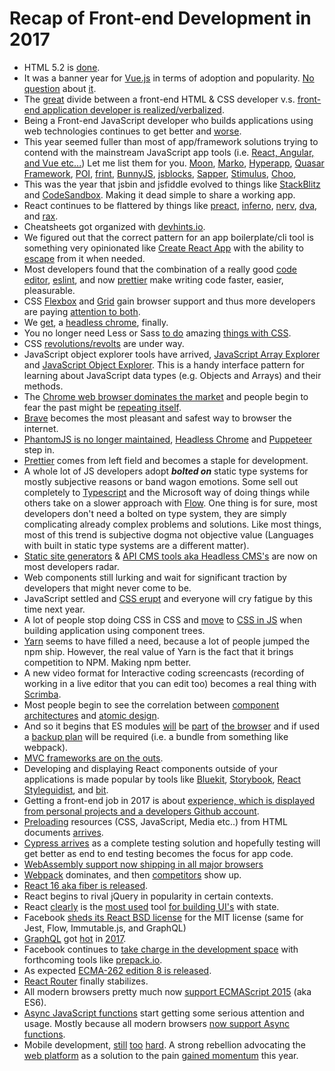 # Recap of Front-end Development in 2017

* HTML 5.2 is [done](https://www.w3.org/blog/2017/12/html-5-2-is-done-html-5-3-is-coming/).
* It was a banner year for [Vue.js](https://vuejs.org/) in terms of adoption and popularity. [No question](https://www.npmjs.com/npm/state-of-javascript-frameworks-2017-part-1) about [it](https://stateofjs.com/2017/front-end/results/).
* The [great](https://medium.com/@jerrylowm/the-death-of-front-end-developers-803a95e0f411) divide between a front-end HTML & CSS developer v.s. [front-end application developer is realized/verbalized](https://medium.com/@mandy.michael/is-there-any-value-in-people-who-cannot-write-javascript-d0a66b16de06).
* Being a Front-end JavaScript developer who builds applications using web technologies continues to get better and [worse](https://blog.logrocket.com/the-increasing-nature-of-frontend-complexity-b73c784c09ae).
* This year seemed fuller than most of app/framework solutions trying to contend with the mainstream JavaScript app tools (i.e. [React, Angular, and Vue etc...](https://stateofjs.com/2017/front-end/results)) Let me list them for you. [Moon](http://moonjs.ga/docs/overview.html), [Marko](https://markojs.com/), [Hyperapp](https://github.com/hyperapp/hyperapp), [Quasar Framework](http://quasar-framework.org/), [POI](https://poi.js.org), [frint](https://frint.js.org/), [BunnyJS](https://bunnyjs.com/), [jsblocks](http://jsblocks.com/), [Sapper](https://sapper.svelte.technology/), [Stimulus](https://github.com/stimulusjs/stimulus), [Choo](https://github.com/choojs/choo), 
* This was the year that jsbin and jsfiddle evolved to things like [StackBlitz](https://stackblitz.com/) and [CodeSandbox](https://codesandbox.io/). Making it dead simple to share a working app.
* React continues to be flattered by things like [preact](https://preactjs.com/), [inferno](https://infernojs.org/), [nerv](https://github.com/NervJS/nerv), [dva](https://github.com/dvajs/dva), and [rax](https://github.com/alibaba/rax).
* Cheatsheets got organized with [devhints.io](https://devhints.io/).
* We figured out that the correct pattern for an app boilerplate/cli tool is something very opinionated like [Create React App](https://github.com/facebookincubator/create-react-app) with the ability to [escape](https://github.com/facebookincubator/create-react-app/blob/master/packages/react-scripts/template/README.md#npm-run-eject) from it when needed.
* Most developers found that the combination of a really good [code editor](https://code.visualstudio.com/), [eslint](https://eslint.org/), and now [prettier](https://github.com/prettier/prettier) make writing code faster, easier, pleasurable.
* CSS [Flexbox](https://developer.mozilla.org/en-US/docs/Web/CSS/CSS_Flexible_Box_Layout/Basic_Concepts_of_Flexbox) and [Grid](https://developer.mozilla.org/en-US/docs/Web/CSS/CSS_Grid_Layout) gain browser support and thus more developers are paying [attention to both](https://rachelandrew.co.uk/archives/2016/03/30/should-i-use-grid-or-flexbox/).
* We [get](https://blog.chromium.org/2017/05/chrome-59-beta-headless-chromium-native.html), a [headless chrome](https://chromium.googlesource.com/chromium/src/+/lkgr/headless/README.md), finally.
* You no longer need Less or Sass [to do](https://shoelace.style) amazing [things with CSS](http://cssnext.io/features/).
* CSS [revolutions/revolts](http://ryanogles.by/css/javascript/2017/05/25/the-state-of-css.html) are under way.
* JavaScript object explorer tools have arrived, [JavaScript Array Explorer](https://sdras.github.io/array-explorer/)
and [JavaScript Object Explorer](https://sdras.github.io/object-explorer/). This is a handy interface pattern for learning about JavaScript data types (e.g. Objects and Arrays) and their methods. 
* The [Chrome web browser dominates the market](http://gs.statcounter.com/browser-market-share) and people begin to fear the past might be [repeating itself](https://www.theverge.com/2018/1/4/16805216/google-chrome-only-sites-internet-explorer-6-web-standards).
* [Brave](https://brave.com/) becomes the most pleasant and safest way to browser the internet.
* [PhantomJS is no longer maintained](https://www.infoq.com/news/2017/04/Phantomjs-future-uncertain), [Headless Chrome](https://chromium.googlesource.com/chromium/src/+/lkgr/headless/README.md) and [Puppeteer](https://github.com/GoogleChrome/puppeteer) step in.
* [Prettier](https://prettier.io/) comes from left field and becomes a staple for development.
* A whole lot of JS developers adopt ***bolted on*** static type systems for mostly subjective reasons or band wagon emotions. Some sell out completely to [Typescript](https://github.com/Microsoft/TypeScript) and the Microsoft way of doing things while others take on a slower approach with [Flow](https://github.com/facebook/flow). One thing is for sure, most developers don't need a bolted on type system, they are simply complicating already complex problems and solutions. Like most things, most of this trend is subjective dogma not objective value (Languages with built in static type systems are a different matter).
* [Static site generators](https://www.staticgen.com/) & [API CMS tools aka Headless CMS's](https://en.wikipedia.org/wiki/Headless_CMS) are now on most developers radar.
* Web components still lurking and wait for significant traction by developers that might never come to be.
* JavaScript settled and [CSS erupt](http://michelebertoli.github.io/css-in-js/) and everyone will cry fatigue by this time next year.
* A lot of people stop doing CSS in CSS and [move](https://speakerdeck.com/vjeux/react-css-in-js) to [CSS in JS](https://levelup.gitconnected.com/a-brief-history-of-css-in-js-how-we-got-here-and-where-were-going-ea6261c19f04) when building application using component trees.
* [Yarn](https://yarnpkg.com/en/) seems to have filled a need, because a lot of people jumped the npm ship. However, the real value of Yarn is the fact that it brings competition to NPM. Making npm better.
* A new video format for Interactive coding screencasts (recording of working in a live editor that you can edit too) becomes a real thing with [Scrimba](https://scrimba.com/about).
* Most people begin to see the correlation between [component architectures](https://en.wikipedia.org/wiki/Component-based_software_engineering) and [atomic design](http://patternlab.io/).
* And so it begins that ES modules [will](https://philipwalton.com/articles/deploying-es2015-code-in-production-today/) be [part](https://medium.com/dev-channel/es6-modules-in-chrome-canary-m60-ba588dfb8ab7) of [the browser](https://caniuse.com/#feat=es6-module) and if used a [backup plan](https://github.com/WebReflection/ecma) will be required (i.e. a bundle from something like webpack).
* [MVC frameworks are on the outs](https://codeburst.io/javascript-trends-in-2018-3fb0077259).
* Developing and displaying React components outside of your applications is made popular by tools like [Bluekit](http://bluekit.blueberry.io/), [Storybook](https://storybook.js.org/), [React Styleguidist](Styleguidist), and [bit](https://bitsrc.io/).
* Getting a front-end job in 2017 is about [experience, which is displayed from personal projects and a developers Github account](https://research.hackerrank.com/developer-skills/2018/).
* [Preloading](https://developer.mozilla.org/en-US/docs/Web/HTML/Preloading_content) resources (CSS, JavaScript, Media etc..) from HTML documents [arrives](https://www.w3.org/TR/preload/).
* [Cypress arrives](https://www.cypress.io/how-it-works/) as a complete testing solution and hopefully testing will get better as end to end testing becomes the focus for app code.
* [WebAssembly support now shipping in all major browsers](https://blog.mozilla.org/blog/2017/11/13/webassembly-in-browsers/)
* [Webpack](https://webpack.js.org/) dominates, and then [competitors](https://github.com/parcel-bundler/parcel) show up.
* [React 16 aka fiber is released](https://reactjs.org/blog/2017/09/26/react-v16.0.html).
* React begins to rival jQuery in popularity in certain contexts.
* React [clearly](https://twitter.com/npmjs/status/949017852702543876) is the [most used](https://www.npmjs.com/npm/state-of-javascript-frameworks-2017-part-1) tool [for building UI's](https://stackoverflow.blog/2018/01/11/brutal-lifecycle-javascript-frameworks/) with state.
* Facebook [sheds its React BSD license](https://code.facebook.com/posts/300798627056246/relicensing-react-jest-flow-and-immutable-js/) for the MIT license (same for Jest, Flow, Immutable.js, and GraphQL)
* [GraphQL](https://dev-blog.apollodata.com/2017-the-year-in-graphql-124a050d04c6) got [hot](https://graphcms.com/) in [2017](https://www.graphql.com/case-studies/).
* Facebook continues to [take charge in the development space](https://code.facebook.com/projects/) with forthcoming tools like [prepack.io](https://prepack.io/).
* As expected [ECMA-262 edition 8 is released](https://www.ecma-international.org/publications/standards/Ecma-262.htm).
* [React Router](https://reacttraining.com/react-router/) finally stabilizes.
* All modern browsers pretty much now [support ECMAScript 2015](http://kangax.github.io/compat-table/es6/) (aka ES6).
* [Async JavaScript functions](https://developer.mozilla.org/en-US/docs/Web/JavaScript/Reference/Statements/async_function) start getting some serious attention and usage. Mostly because all modern browsers [now support Async functions](https://caniuse.com/#search=async%20fun).
* Mobile development, [still](https://flutter.io/) [too](https://facebook.github.io/react-native/) [hard](https://www.nativescript.org/). A strong rebellion advocating the [web platform](https://blog.mozilla.org/firefox/progressive-web-apps-whats-big-deal/) as a solution to the pain [gained momentum](https://joreteg.com/blog/betting-on-the-web) this year.
